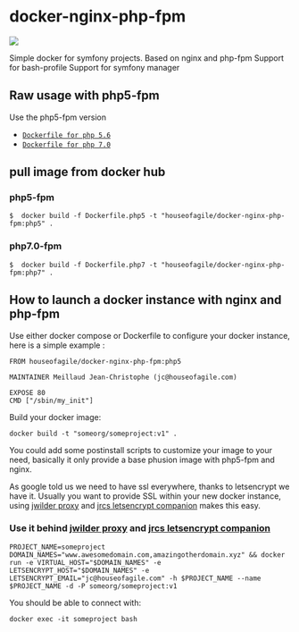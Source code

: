 docker-nginx-php-fpm
=================

[![](https://badge.imagelayers.io/houseofagile/docker-nginx-php-fpm:latest.svg)](https://imagelayers.io/?images=houseofagile/docker-nginx-php-fpm:latest 'Get your own badge on imagelayers.io')


Simple docker for symfony projects.
Based on nginx and php-fpm 
Support for bash-profile
Support for symfony manager

## Raw usage with php5-fpm
Use the php5-fpm version
- [`Dockerfile for php 5.6`](https://github.com/HouseOfAgile/docker-nginx-php-fpm/tree/master/Dockerfile.php5)
- [`Dockerfile for php 7.0`](https://github.com/HouseOfAgile/docker-nginx-php-fpm/tree/master/Dockerfile.php7)

## pull image from docker hub
### php5-fpm

    $  docker build -f Dockerfile.php5 -t "houseofagile/docker-nginx-php-fpm:php5" .
    
### php7.0-fpm

    $  docker build -f Dockerfile.php7 -t "houseofagile/docker-nginx-php-fpm:php7" .

## How to launch  a docker instance with nginx and php-fpm

Use either docker compose or Dockerfile to configure your docker instance, here is a simple example :

    FROM houseofagile/docker-nginx-php-fpm:php5

    MAINTAINER Meillaud Jean-Christophe (jc@houseofagile.com)

    EXPOSE 80
    CMD ["/sbin/my_init"] 
    
Build your docker image:

    docker build -t "someorg/someproject:v1" .

You could add some postinstall scripts to customize your image to your need, basically it only provide a base phusion image with php5-fpm and nginx.

As google told us we need to have ssl everywhere, thanks to letsencrypt we have it. Usually you want to provide SSL within your new docker instance, using [jwilder proxy](https://github.com/jwilder/nginx-proxy) and [jrcs letsencrypt companion](https://github.com/JrCs/docker-letsencrypt-nginx-proxy-companion) makes this easy.

### Use it behind [jwilder proxy](https://github.com/jwilder/nginx-proxy) and [jrcs letsencrypt companion](https://github.com/JrCs/docker-letsencrypt-nginx-proxy-companion)

    PROJECT_NAME=someproject DOMAIN_NAMES="www.awesomedomain.com,amazingotherdomain.xyz" && docker run -e VIRTUAL_HOST="$DOMAIN_NAMES" -e LETSENCRYPT_HOST="$DOMAIN_NAMES" -e LETSENCRYPT_EMAIL="jc@houseofagile.com" -h $PROJECT_NAME --name $PROJECT_NAME -d -P someorg/someproject:v1
    
You should be able to connect with:

    docker exec -it someproject bash
